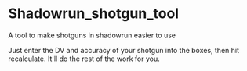 # Shadowrun_shotgun_tool
A tool to make shotguns in shadowrun easier to use

Just enter the DV and accuracy of your shotgun into the boxes, then hit recalculate. It'll do the rest of the work for you.
